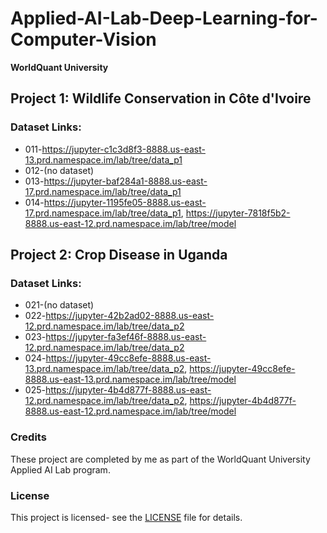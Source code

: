 # Applied-AI-Lab-Deep-Learning-for-Computer-Vision
**WorldQuant University**

## Project 1: Wildlife Conservation in Côte d'Ivoire
### Dataset Links:
- 011-https://jupyter-c1c3d8f3-8888.us-east-13.prd.namespace.im/lab/tree/data_p1
- 012-(no dataset)
- 013-https://jupyter-baf284a1-8888.us-east-17.prd.namespace.im/lab/tree/data_p1
- 014-https://jupyter-1195fe05-8888.us-east-17.prd.namespace.im/lab/tree/data_p1, https://jupyter-7818f5b2-8888.us-east-12.prd.namespace.im/lab/tree/model
  
## Project 2: Crop Disease in Uganda
### Dataset Links:
- 021-(no dataset)
- 022-https://jupyter-42b2ad02-8888.us-east-12.prd.namespace.im/lab/tree/data_p2
- 023-https://jupyter-fa3ef46f-8888.us-east-12.prd.namespace.im/lab/tree/data_p2
- 024-https://jupyter-49cc8efe-8888.us-east-13.prd.namespace.im/lab/tree/data_p2, https://jupyter-49cc8efe-8888.us-east-13.prd.namespace.im/lab/tree/model
- 025-https://jupyter-4b4d877f-8888.us-east-12.prd.namespace.im/lab/tree/data_p2, https://jupyter-4b4d877f-8888.us-east-12.prd.namespace.im/lab/tree/model

  
### Credits
These project are completed by me as part of the WorldQuant University Applied AI Lab program.

### License
This project is licensed- see the [LICENSE](https://creativecommons.org/licenses/by-nc-nd/4.0/) file for details.
